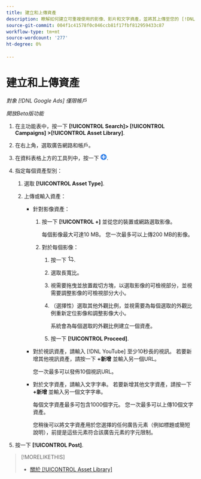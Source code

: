 ```yaml
---
title: 建立和上傳資產
description: 瞭解如何建立可重複使用的影像、影片和文字資產，並將其上傳至您的 [!DNL Google Ads] 帳戶層級的資產庫。
source-git-commit: 004f1c41578f0c046ccb81f17fbf812959433c87
workflow-type: tm+mt
source-wordcount: '277'
ht-degree: 0%

---
```


# 建立和上傳資產

*對象 [!DNL Google Ads] 僅限帳戶*

*開放Beta版功能*

1. 在主功能表中，按一下 **[!UICONTROL Search]> [!UICONTROL Campaigns] >[!UICONTROL Asset Library]**.

1. 在右上角，選取廣告網路和帳戶。

1. 在資料表格上方的工具列中，按一下 ![上傳](/help/search-social-commerce/assets/add.png "上傳").

1. 指定每個資產型別：

   1. 選取 **[!UICONTROL Asset Type]**.

   1. 上傳或輸入資產：

      * 針對影像資產：

         1. 按一下 **[!UICONTROL +]** 並從您的裝置或網路選取影像。

            每個影像最大可達10 MB。 您一次最多可以上傳200 MB的影像。

         1. 對於每個影像：

            1. 按一下 ![裁切](/help/search-social-commerce/assets/crop.png "裁切").

            1. 選取長寬比。

            1. 視需要拖曳並放置裁切方塊，以選取影像的可檢視部分，並視需要調整影像的可檢視部分大小。

            1. （選擇性）選取其他外觀比例，並視需要為每個選取的外觀比例重新定位影像和調整影像大小。

               系統會為每個選取的外觀比例建立一個資產。

            1. 按一下 **[!UICONTROL Proceed]**.

      * 對於視訊資產，請輸入 [!DNL YouTube] 至少10秒長的視訊。 若要新增其他視訊資產，請按一下 **+新增** 並輸入另一個URL。

        您一次最多可以發佈10個視訊URL。

      * 對於文字資產，請輸入文字字串。 若要新增其他文字資產，請按一下 **+新增** 並輸入另一個文字字串。

        每個文字資產最多可包含1000個字元。 您一次最多可以上傳10個文字資產。

        您稍後可以將文字資產用於您選擇的任何廣告元素（例如標題或簡短說明），前提是這些元素符合該廣告元素的字元限制。

1. 按一下 **[!UICONTROL Post]**.

>[!MORELIKETHIS]
>
>* [關於 [!UICONTROL Asset Library]](asset-library-about.md)
